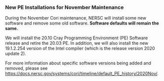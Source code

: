 ### New PE Installations for November Maintenance

During the November Cori maintenance, NERSC will install some new software and 
remove some old software. **Software defaults will remain the same.**

We will install the 20.10 Cray Programming Environment (PE) Software release and
retire the 20.03 PE. In addition, we will also install the new 19.1.2.254 
version of the Intel compiler (which is the release version 2020 update 2).

For more information about specific software versions being added and removed,
please see <https://docs.nersc.gov/systems/cori/timeline/default_PE_history/2020Nov/>.

